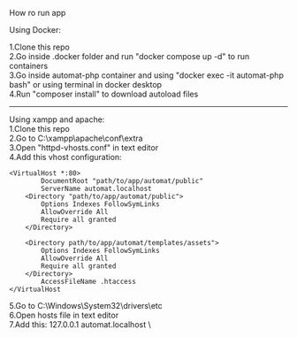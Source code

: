 How ro run app

Using Docker:

1.Clone this repo \
2.Go inside .docker folder and run "docker compose up -d" to run containers \
3.Go inside automat-php container and using "docker exec -it automat-php bash" or using terminal in docker desktop \
4.Run "composer install" to download autoload files 

---------------------------------------------------------------------------------------------------------

Using xampp and apache: \
1.Clone this repo \
2.Go to C:\xampp\apache\conf\extra \
3.Open "httpd-vhosts.conf" in text editor \
4.Add this vhost configuration: 
~~~
<VirtualHost *:80>
        DocumentRoot "path/to/app/automat/public"
        ServerName automat.localhost
    <Directory "path/to/app/automat/public">
        Options Indexes FollowSymLinks
        AllowOverride All
        Require all granted
    </Directory>

    <Directory path/to/app/automat/templates/assets">
        Options Indexes FollowSymLinks
        AllowOverride All
        Require all granted
    </Directory>
        AccessFileName .htaccess
</VirtualHost

~~~

5.Go to C:\Windows\System32\drivers\etc \
6.Open hosts file in text editor \
7.Add this: 
127.0.0.1       automat.localhost \
